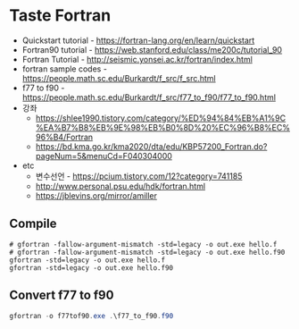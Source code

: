 # Taste Fortran

* Quickstart tutorial - https://fortran-lang.org/en/learn/quickstart
* Fortran90 tutorial - https://web.stanford.edu/class/me200c/tutorial_90
* Fortran Tutorial - http://seismic.yonsei.ac.kr/fortran/index.html
* fortran sample codes - https://people.math.sc.edu/Burkardt/f_src/f_src.html
* f77 to f90 - https://people.math.sc.edu/Burkardt/f_src/f77_to_f90/f77_to_f90.html
* 강좌
    * https://shlee1990.tistory.com/category/%ED%94%84%EB%A1%9C%EA%B7%B8%EB%9E%98%EB%B0%8D%20%EC%96%B8%EC%96%B4/Fortran
    * https://bd.kma.go.kr/kma2020/dta/edu/KBP57200_Fortran.do?pageNum=5&menuCd=F040304000
* etc
    * 변수선언 - https://pcium.tistory.com/12?category=741185
    * http://www.personal.psu.edu/hdk/fortran.html
    * https://jblevins.org/mirror/amiller

## Compile
```powershll
# gfortran -fallow-argument-mismatch -std=legacy -o out.exe hello.f
# gfortran -fallow-argument-mismatch -std=legacy -o out.exe hello.f90
gfortran -std=legacy -o out.exe hello.f
gfortran -std=legacy -o out.exe hello.f90
```

## Convert f77 to f90
```powershell
gfortran -o f77tof90.exe .\f77_to_f90.f90
```
